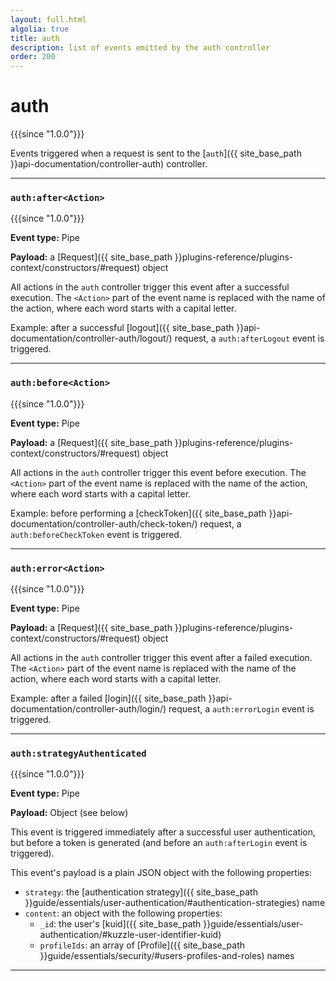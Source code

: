```yaml
---
layout: full.html
algolia: true
title: auth
description: list of events emitted by the auth controller
order: 200
---
```


# auth

{{{since "1.0.0"}}}

Events triggered when a request is sent to the [`auth`]({{ site_base_path }}api-documentation/controller-auth) controller.

---

### `auth:after<Action>`

{{{since "1.0.0"}}}

**Event type:** Pipe

**Payload:** a [Request]({{ site_base_path }}plugins-reference/plugins-context/constructors/#request) object

All actions in the `auth` controller trigger this event after a successful execution. The `<Action>` part of the event name is replaced with the name of the action, where each word starts with a capital letter.

Example: after a successful [logout]({{ site_base_path }}api-documentation/controller-auth/logout/) request, a `auth:afterLogout` event is triggered.

---

### `auth:before<Action>`

{{{since "1.0.0"}}}

**Event type:** Pipe

**Payload:** a [Request]({{ site_base_path }}plugins-reference/plugins-context/constructors/#request) object

All actions in the `auth` controller trigger this event before execution. The `<Action>` part of the event name is replaced with the name of the action, where each word starts with a capital letter.

Example: before performing a [checkToken]({{ site_base_path }}api-documentation/controller-auth/check-token/) request, a `auth:beforeCheckToken` event is triggered.

---

### `auth:error<Action>`

{{{since "1.0.0"}}}

**Event type:** Pipe

**Payload:** a [Request]({{ site_base_path }}plugins-reference/plugins-context/constructors/#request) object

All actions in the `auth` controller trigger this event after a failed execution. The `<Action>` part of the event name is replaced with the name of the action, where each word starts with a capital letter.

Example: after a failed [login]({{ site_base_path }}api-documentation/controller-auth/login/) request, a `auth:errorLogin` event is triggered.

---

### `auth:strategyAuthenticated`

{{{since "1.0.0"}}}

**Event type:** Pipe

**Payload:** Object (see below)

This event is triggered immediately after a successful user authentication, but before a token is generated (and before an `auth:afterLogin` event is triggered).

This event's payload is a plain JSON object with the following properties:
* `strategy`: the [authentication strategy]({{ site_base_path }}guide/essentials/user-authentication/#authentication-strategies) name 
* `content`: an object with the following properties:
  * `_id`: the user's [kuid]({{ site_base_path }}guide/essentials/user-authentication/#kuzzle-user-identifier-kuid)
  * `profileIds`: an array of [Profile]({{ site_base_path }}guide/essentials/security/#users-profiles-and-roles) names

---
